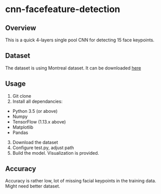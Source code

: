 # cnn-facefeature-detection

## Overview

This is a quick 4-layers single pool CNN for detecting 15 face keypoints. 

## Dataset

The dataset is using Montreal dataset. It can be downloaded [here](https://www.kaggle.com/c/facial-keypoints-detection)

## Usage

1. Git clone
2. Install all dependancies:
  * Python 3.5 (or above)
  * Numpy
  * TensorFlow (1.13.x above)
  * Matplotlib
  * Pandas
3. Download the dataset
4. Configure test.py, adjust path
5. Build the model. Visualization is provided.

## Accuracy

Accuracy is rather low, lot of missing facial keypoints in the training data. Might need better dataset.
  

